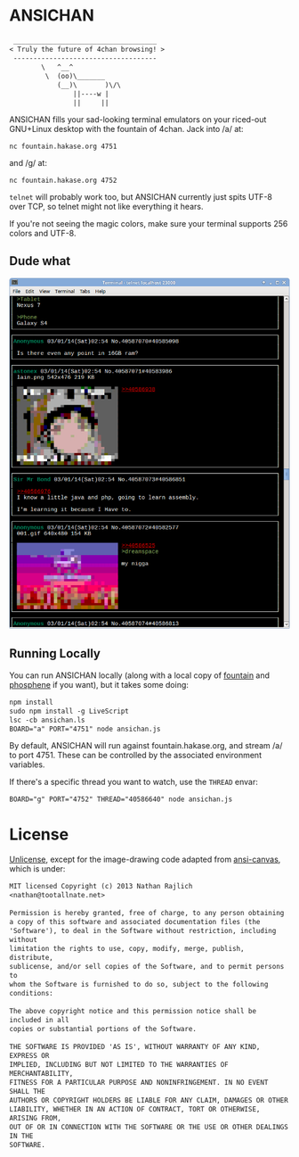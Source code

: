 # ANSICHAN

```
 ____________________________________
< Truly the future of 4chan browsing! >
 ------------------------------------
        \   ^__^
         \  (oo)\_______
            (__)\       )\/\
                ||----w |
                ||     ||
```

ANSICHAN fills your sad-looking terminal emulators on your riced-out GNU+Linux
desktop with the fountain of 4chan. Jack into /a/ at:

    nc fountain.hakase.org 4751

and /g/ at:

    nc fountain.hakase.org 4752

`telnet` will probably work too, but ANSICHAN currently just spits UTF-8
over TCP, so telnet might not like everything it hears.

If you're not seeing the magic colors, make sure your terminal
supports 256 colors and UTF-8.

## Dude what

![screenshot](./screenshot.png)

## Running Locally

You can run ANSICHAN locally (along with a local copy of [fountain][0] and
[phosphene][0] if you want), but it takes some doing:

    npm install
    sudo npm install -g LiveScript
    lsc -cb ansichan.ls
    BOARD="a" PORT="4751" node ansichan.js

By default, ANSICHAN will run against fountain.hakase.org, and stream /a/ to
port 4751. These can be controlled by the associated environment variables.

If there's a specific thread you want to watch, use the `THREAD` envar:

    BOARD="g" PORT="4752" THREAD="40586640" node ansichan.js

# License

[Unlicense][1], except for the image-drawing code adapted from [ansi-canvas][2],
which is under:

    MIT licensed Copyright (c) 2013 Nathan Rajlich <nathan@tootallnate.net>

    Permission is hereby granted, free of charge, to any person obtaining
    a copy of this software and associated documentation files (the
    'Software'), to deal in the Software without restriction, including without
    limitation the rights to use, copy, modify, merge, publish, distribute,
    sublicense, and/or sell copies of the Software, and to permit persons to
    whom the Software is furnished to do so, subject to the following
    conditions:

    The above copyright notice and this permission notice shall be included in all
    copies or substantial portions of the Software.

    THE SOFTWARE IS PROVIDED 'AS IS', WITHOUT WARRANTY OF ANY KIND, EXPRESS OR
    IMPLIED, INCLUDING BUT NOT LIMITED TO THE WARRANTIES OF MERCHANTABILITY,
    FITNESS FOR A PARTICULAR PURPOSE AND NONINFRINGEMENT. IN NO EVENT SHALL THE
    AUTHORS OR COPYRIGHT HOLDERS BE LIABLE FOR ANY CLAIM, DAMAGES OR OTHER
    LIABILITY, WHETHER IN AN ACTION OF CONTRACT, TORT OR OTHERWISE, ARISING FROM,
    OUT OF OR IN CONNECTION WITH THE SOFTWARE OR THE USE OR OTHER DEALINGS IN THE
    SOFTWARE.

[0]: https://github.com/qqueue/fountain
[1]: http://unlicense.org/
[2]: https://github.com/TooTallNate/ansi-canvas
